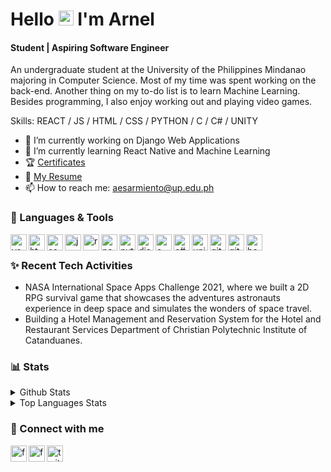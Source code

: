 
   
# Hello <img src="https://media.tenor.com/images/af1b615e4f90567a1328b7c320d3a601/tenor.gif" width="24px"> I'm Arnel
#### Student | Aspiring Software Engineer


An undergraduate student at the University of the Philippines Mindanao majoring in Computer Science. Most of my time was spent working on the back-end. Another thing on my to-do list is to learn Machine Learning. Besides programming, I also enjoy working out and playing video games.

Skills: REACT / JS / HTML / CSS / PYTHON / C / C# / UNITY

- 🔭 I’m currently working on Django Web Applications
- 🌱 I’m currently learning React Native and Machine Learning 
- 🏆 <a href="https://github.com/ArJSarmiento/Certificates">Certificates</a>
- 📃 <a href="https://drive.google.com/file/d/13I7vWntJPflJZJRO-isMQnDyj7L4Timw/view?usp=sharing">My Resume</a>
- 📫 How to reach me: aesarmiento@up.edu.ph

### 🧰 Languages & Tools

<img align="left" width="26px" alt="vscode" src="https://img.icons8.com/fluent/2x/visual-studio-code-2019.png" />
<img align="left" width="26px" alt="html" src="https://img.icons8.com/color/2x/html-5.png" />
<img align="left" width="26px" alt="css" src="https://img.icons8.com/color/2x/css3.png" />
<img align="left" width="26px" alt="js" src="https://img.icons8.com/color/2x/javascript.png" />
<img align="left" width="26px" alt="reactjs" src="https://img.icons8.com/color/2x/react-native.png" />
<img align="left" width="26px" alt="nodejs" src="https://img.icons8.com/color/2x/nodejs.png" />
<img align="left" width="26px" alt="python" src="https://img.icons8.com/color/2x/python.png" />
<img align="left" width="26px" alt="django" src="https://img.icons8.com/external-tal-revivo-color-tal-revivo/24/000000/external-django-a-high-level-python-web-framework-that-encourages-rapid-development-logo-color-tal-revivo.png"/>
<img align="left" width="26px" alt="c" src="https://img.icons8.com/color/2x/c-sharp-logo-2.png" />
<img align="left" width="26px" alt="c#" src="https://img.icons8.com/color/2x/c-programming.png" />
<img align="left" width="26px" alt="unity"src="https://img.icons8.com/ios-filled/50/000000/unity.png"/>
<img align="left" width="26px" alt="git" src="https://img.icons8.com/color/2x/git.png" />
<img align="left" width="26px" alt="github" src="https://img.icons8.com/fluent/2x/github.png" />
<img align="left" width="26px" alt="bash" src="https://img.icons8.com/fluent/2x/console.png" />

<br/>

### ✨ Recent Tech Activities

- NASA International Space Apps Challenge 2021, where we built a 2D RPG survival game that showcases the adventures astronauts experience in deep space and simulates the wonders of space travel. 
- Building a Hotel Management and Reservation System for the Hotel and Restaurant Services Department of Christian Polytechnic Institute of Catanduanes.


###  📊 Stats

<details>
  <summary>Github Stats</summary>
  <br>
  
  ![Arnel's GitHub stats](https://github-readme-stats.vercel.app/api?username=ArJSarmiento&theme=merko)
  
</details>

<details>
  <summary>Top Languages Stats</summary>
  <br>
  
  ![Arnel's GitHub stats](https://github-readme-stats.vercel.app/api/top-langs/?username=ArJSarmiento&theme=merko)

</details>


### 🔗 Connect with me

[<img align="left" width="26px" alt="facebook" src="https://img.icons8.com/fluent/344/linkedin.png" />][linkedin]
[<img align="left" width="26px" alt="facebook" src="https://img.icons8.com/fluent/344/facebook-new.png" />][facebook]
[<img align="left" width="26px" alt="twitter" src="https://img.icons8.com/fluent/344/twitter.png" />][twitter]
<br/>


<br/>
<br/>

[linkedin]: https://www.linkedin.com/in/ArJSarmiento/
[facebook]: https://www.facebook.com/Arnel.Jansarmiento.2003/
[twitter]: https://twitter.com/ArJSarmiento
[Github]: https://github.com/ArJSarmiento
[Certificates]: https://github.com/ArJSarmiento/Certificates
